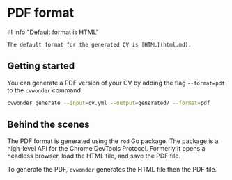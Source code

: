 # PDF format

!!! info "Default format is HTML"

    The default format for the generated CV is [HTML](html.md).

## Getting started

You can generate a PDF version of your CV by adding the flag `--format=pdf` to the `cvwonder` command.

```bash
cvwonder generate --input=cv.yml --output=generated/ --format=pdf
```

## Behind the scenes

The PDF format is generated using the `rod` Go package. The package is a high-level API for the Chrome DevTools Protocol. Formerly it opens a headless browser, load the HTML file, and save the PDF file.

To generate the PDF, `cvwonder` generates the HTML file then the PDF file.
